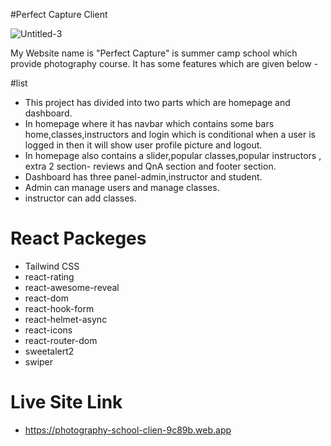 ﻿#Perfect Capture Client

![Untitled-3](https://github.com/Monira-Jahan/perfect-capture-client/assets/106574536/204e4a57-0cca-4164-9c78-dc3ab91fbef1)

My Website name is "Perfect Capture" is summer camp school which provide photography course. It has some features which are given below -

#list
 - This project has divided into two parts which are homepage and dashboard.
 - In homepage where it has navbar which contains some bars home,classes,instructors and login which is conditional when a user is logged in then it will show user profile picture and logout.
 - In homepage also contains a slider,popular classes,popular instructors , extra 2 section- reviews and QnA section and footer section.
 - Dashboard has three panel-admin,instructor and student.
 - Admin can manage users and manage classes.
 - instructor can add classes.

 # React Packeges 
  - Tailwind CSS
  - react-rating
  - react-awesome-reveal
  - react-dom
  - react-hook-form
  - react-helmet-async
  - react-icons
  - react-router-dom
  - sweetalert2
  - swiper

  # Live Site Link
  - https://photography-school-clien-9c89b.web.app
